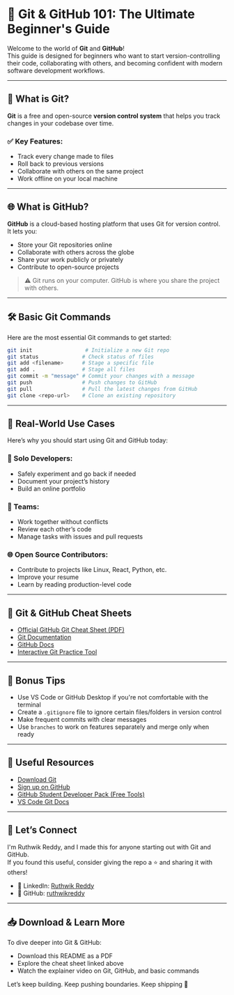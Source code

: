 # 🚀 Git & GitHub 101: The Ultimate Beginner's Guide

Welcome to the world of **Git** and **GitHub**!  
This guide is designed for beginners who want to start version-controlling their code, collaborating with others, and becoming confident with modern software development workflows.

---

## 📌 What is Git?

**Git** is a free and open-source **version control system** that helps you track changes in your codebase over time.

### ✅ Key Features:
- Track every change made to files
- Roll back to previous versions
- Collaborate with others on the same project
- Work offline on your local machine

---

## 🌐 What is GitHub?

**GitHub** is a cloud-based hosting platform that uses Git for version control.  
It lets you:
- Store your Git repositories online
- Collaborate with others across the globe
- Share your work publicly or privately
- Contribute to open-source projects

> ⚠️ Git runs on your computer. GitHub is where you share the project with others.

---

## 🛠️ Basic Git Commands

Here are the most essential Git commands to get started:

```bash
git init                 # Initialize a new Git repo
git status              # Check status of files
git add <filename>      # Stage a specific file
git add .               # Stage all files
git commit -m "message" # Commit your changes with a message
git push                # Push changes to GitHub
git pull                # Pull the latest changes from GitHub
git clone <repo-url>    # Clone an existing repository
```

---

## 🧪 Real-World Use Cases

Here’s why you should start using Git and GitHub today:

### 🌱 Solo Developers:
- Safely experiment and go back if needed  
- Document your project’s history  
- Build an online portfolio  

### 🤝 Teams:
- Work together without conflicts  
- Review each other’s code  
- Manage tasks with issues and pull requests  

### 🌐 Open Source Contributors:
- Contribute to projects like Linux, React, Python, etc.  
- Improve your resume  
- Learn by reading production-level code  

---

## 📄 Git & GitHub Cheat Sheets

- [Official GitHub Git Cheat Sheet (PDF)](https://education.github.com/git-cheat-sheet-education.pdf)  
- [Git Documentation](https://git-scm.com/docs)  
- [GitHub Docs](https://docs.github.com/en)  
- [Interactive Git Practice Tool](https://learngitbranching.js.org/)  

---

## 🧠 Bonus Tips

- Use VS Code or GitHub Desktop if you're not comfortable with the terminal  
- Create a `.gitignore` file to ignore certain files/folders in version control  
- Make frequent commits with clear messages  
- Use `branches` to work on features separately and merge only when ready  

---

## 🧰 Useful Resources

- [Download Git](https://git-scm.com/downloads)  
- [Sign up on GitHub](https://github.com/join)  
- [GitHub Student Developer Pack (Free Tools)](https://education.github.com/pack)  
- [VS Code Git Docs](https://code.visualstudio.com/docs/sourcecontrol/intro)  

---

## 🙌 Let’s Connect

I'm Ruthwik Reddy, and I made this for anyone starting out with Git and GitHub.  
If you found this useful, consider giving the repo a ⭐️ and sharing it with others!

- 🔗 LinkedIn: [Ruthwik Reddy](https://www.linkedin.com/in/ruthwwikreddy)  
- 🐙 GitHub: [ruthwikreddy](https://github.com/ruthwwikreddy)  

---

## 📥 Download & Learn More

To dive deeper into Git & GitHub:
- Download this README as a PDF  
- Explore the cheat sheet linked above  
- Watch the explainer video on Git, GitHub, and basic commands

Let’s keep building. Keep pushing boundaries. Keep shipping 🚀
